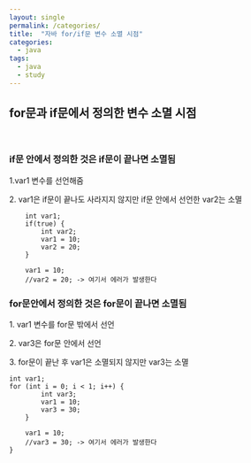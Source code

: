 ```yaml
---
layout: single
permalink: /categories/
title:  "자바 for/if문 변수 소멸 시점"
categories:
  - java
tags:
  - java
  - study
---
```


<h2>for문과 if문에서 정의한 변수 소멸 시점</h2>
<br>
<h3>if문 안에서 정의한 것은 if문이 끝나면 소멸됨</h3>
<p>1.var1 변수를 선언해줌</p>
<p>2. var1은 if문이 끝나도 사라지지 않지만 if문 안에서 선언한 var2는 소멸</p>

		int var1;
		if(true) {
			int var2;
			var1 = 10;
			var2 = 20;
		}
		
		var1 = 10;
		//var2 = 20; -> 여기서 에러가 발생한다
	
  
<h3>for문안에서 정의한 것은 for문이 끝나면 소멸됨</h3>
<p>1. var1 변수를 for문 밖에서 선언</p>
<p>2. var3은 for문 안에서 선언</p>
<p>3. for문이 끝난 후 var1은 소멸되지 않지만 var3는 소멸</p>
  
    int var1;
    for (int i = 0; i < 1; i++) {
			int var3;
			var1 = 10;
			var3 = 30;
		}

		var1 = 10;
		//var3 = 30; -> 여기서 에러가 발생한다
	}
